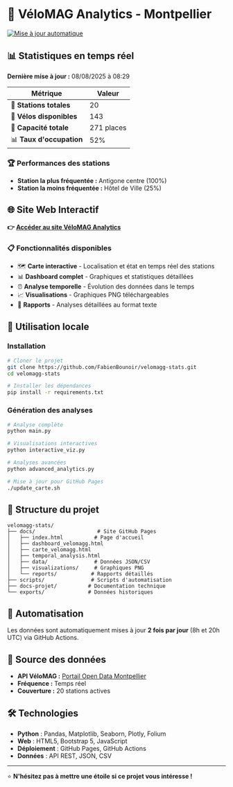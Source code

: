 # 🚴 VéloMAG Analytics - Montpellier

[![Mise à jour automatique](https://github.com/FabienBounoir/velomagg-stats/actions/workflows/update-data.yml/badge.svg)](https://github.com/FabienBounoir/velomagg-stats/actions/workflows/update-data.yml)

## 📊 Statistiques en temps réel

**Dernière mise à jour :** 08/08/2025 à 08:29

| Métrique | Valeur |
|----------|--------|
| 🏢 **Stations totales** | 20 |
| 🚴 **Vélos disponibles** | 143 |
| 📍 **Capacité totale** | 271 places |
| 📊 **Taux d'occupation** | 52% |

### 🏆 Performances des stations

- **Station la plus fréquentée :** Antigone centre (100%)
- **Station la moins fréquentée :** Hôtel de Ville (25%)

## 🌐 Site Web Interactif

**👉 [Accéder au site VéloMAG Analytics](https://fabienbounoir.github.io/velomagg-stats/)**

### 📋 Fonctionnalités disponibles

- 🗺️ **Carte interactive** - Localisation et état en temps réel des stations
- 📊 **Dashboard complet** - Graphiques et statistiques détaillées  
- ⏰ **Analyse temporelle** - Évolution des données dans le temps
- 📈 **Visualisations** - Graphiques PNG téléchargeables
- 📄 **Rapports** - Analyses détaillées au format texte

## 🚀 Utilisation locale

### Installation

```bash
# Cloner le projet
git clone https://github.com/FabienBounoir/velomagg-stats.git
cd velomagg-stats

# Installer les dépendances
pip install -r requirements.txt
```

### Génération des analyses

```bash
# Analyse complète
python main.py

# Visualisations interactives 
python interactive_viz.py

# Analyses avancées
python advanced_analytics.py

# Mise à jour pour GitHub Pages
./update_carte.sh
```

## 📁 Structure du projet

```
velomagg-stats/
├── docs/                    # Site GitHub Pages
│   ├── index.html          # Page d'accueil
│   ├── dashboard_velomagg.html
│   ├── carte_velomagg.html
│   ├── temporal_analysis.html
│   ├── data/               # Données JSON/CSV
│   ├── visualizations/     # Graphiques PNG
│   └── reports/           # Rapports détaillés
├── scripts/               # Scripts d'automatisation
├── docs-projet/          # Documentation technique
└── exports/              # Données historiques
```

## 🔄 Automatisation

Les données sont automatiquement mises à jour **2 fois par jour** (8h et 20h UTC) via GitHub Actions.

## 📡 Source des données

- **API VéloMAG :** [Portail Open Data Montpellier](https://portail-api-data.montpellier3m.fr/bikestation)
- **Fréquence :** Temps réel
- **Couverture :** 20 stations actives

## 🛠️ Technologies

- **Python** : Pandas, Matplotlib, Seaborn, Plotly, Folium
- **Web** : HTML5, Bootstrap 5, JavaScript
- **Déploiement** : GitHub Pages, GitHub Actions
- **Données** : API REST, JSON, CSV

---

⭐ **N'hésitez pas à mettre une étoile si ce projet vous intéresse !**
